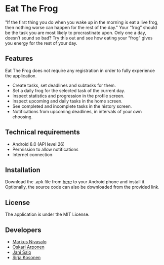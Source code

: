 # Eat The Frog
"If the first thing you do when you wake up in the morning is eat a live frog, then nothing worse can happen for the rest of the day." 
Your “frog” should be the task you are most likely to procrastinate upon. Only one a day, doesn’t sound so bad?
Try this out and see how eating your “frog” gives you energy for the rest of your day.

## Features
Eat The Frog does not require any registration in order to fully experience the application.
- Create tasks, set deadlines and subtasks for them.
- Set a daily frog for the selected task of the current day.
- Inspect statistics and progression in the profile screen.
- Inspect upcoming and daily tasks in the home screen. 
- See completed and incomplete tasks in the history screen.
- Notifications from upcoming deadlines, in intervals of your own choosing.



## Technical requirements
-	Android 8.0 (API level 26)
-	Permission to allow notifications
-	Internet connection

## Installation
Download the .apk file from [here](https://github.com/metropolia-mobile-project/EatTheFrog/releases/tag/1.0) to your Android phone and install it. Optionally, the source code can also be downloaded from the provided link.

## License
The application is under the MIT License.


## Developers
- [Markus Nivasalo](https://github.com/markusniv)
- [Oskari Arponen](https://github.com/AOskari)
- [Jani Salo](https://github.com/Janiksa)
- [Sirja Kosonen](https://github.com/sirjak)
